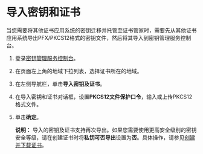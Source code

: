 # 导入密钥和证书

当您需要将其他证书应用系统的密钥迁移并托管至证书管家时，需要先从其他证书应用系统导出PFX/PKCS12格式的密钥文件，然后将其导入到密钥管理服务控制台。

1.  登录[密钥管理服务控制台](https://kms.console.aliyun.com)。

2.  在页面左上角的地域下拉列表，选择证书所在的地域。

3.  在左侧导航栏，单击**导入密钥及证书**。

4.  在导入密钥和证书对话框，设置**PKCS12文件保护口令**，输入或上传PKCS12格式文件。

5.  单击**确定**。

    **说明：** 导入的密钥及证书支持再次导出。如果您需要使用更高安全级别的密钥安全等级，请在创建证书时将**私钥可否导出**设置为**否**。具体操作，请参见[创建并下载证书](/intl.zh-CN/证书管家/证书管家快速入门.md)。


